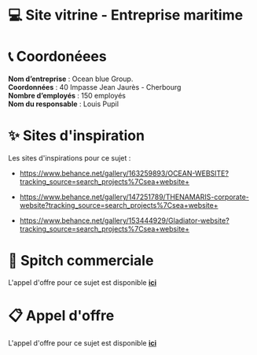 # 💻 Site vitrine - Entreprise maritime

# 📞 Coordonéees 

**Nom d’entreprise** : Ocean blue Group.
<br>
**Coordonnées** : 40 Impasse Jean Jaurès - Cherbourg
<br>
**Nombre d’employés** : 150 employés
<br>
**Nom du responsable** : Louis Pupil

# ✨ Sites d'inspiration

Les sites d'inspirations pour ce sujet : 

- https://www.behance.net/gallery/163259893/OCEAN-WEBSITE?tracking_source=search_projects%7Csea+website+

- https://www.behance.net/gallery/147251789/THENAMARIS-corporate-website?tracking_source=search_projects%7Csea+website+

- https://www.behance.net/gallery/153444929/Gladiator-website?tracking_source=search_projects%7Csea+website+

# 📃 Spitch commerciale 

L'appel d'offre pour ce sujet est disponible **[ici](spitch-commercial.md)**

# 📋 Appel d'offre 

L'appel d'offre pour ce sujet est disponible **[ici](appel-offre.md)**